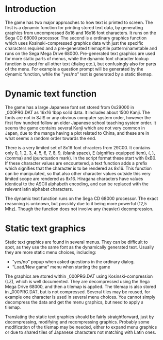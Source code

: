 # Introduction
The game has two major approaches to how text is printed to screen. The first is a dynamic function for printing stored text data, by generating graphics from uncompressed 8x16 and 16x16 font characters. It runs on the Sega CD 68000 processor. The second is a ordinary graphics function which uses Kosinski-compressed graphics data with just the specific characters required and a pre-generated tilemap/tile pattern/nametable and runs on the Sega Mega Drive 68000. Pre-generated text graphics are used for more static parts of menus, while the dynamic font character lookup function is used for all other text (dialog etc.), but confusingly also for parts of the menu. For example a question prompt will be generated by the dynamic function, while the "yes/no" text is generated by a static tilemap. 

# Dynamic text function

The game has a large Japanese font set stored from 0x29000 in _000PRG.DAT as 16x16 1bpp solid data. It includes about 1500 Kanji. The fonts are not in SJIS or any obvious computer system order, however the first few hundred follow an older Japanese school teaching system order. It seems the game contains several Kanji which are not very common in Japan, due to the manga having a plot related to China, and these are in what seems a random order towards the end.

There is a very limited set of 8x16 font chracters from 29C00. It contains only 0, 1, 2, 3, 4, 5, 6, 7, 8, 9, (blank space), E (signifies equipped item), (, ), (comma) and (punctuation mark). In the script format these start with 0xB0. If these character values are encountered, a text function adds a prefix which signifies that the character is to be rendered as 8x16. This function can be manipulated, so that also other character values outside this very limited scope are rendered as 8x16. Hiragana characters have values identical to the ASCII alphabeth encoding, and can be replaced with the relevant latin alphabet characters.

The dynamic text function runs on the Sega CD 68000 processor. The exact reasoning is unknown, but possibly due to it being more powerful (12,5 Mhz). Though the function does not involve any (heavier) decompression.

# Static text graphics

Static text graphics are found in several menus. They can be difficult to spot, as they use the same font as the dynamically generated text. Usually they are more static menu choices, including:

* "yes/no" popup when asked questions in the ordinary dialog.
* "Load/New game" menu when starting the game

The graphics are stored within _000PRG.DAT using Kosinski-compression (LZ), which is well documented. They are decompressed using the Sega Mega Drive 68000, and then a tilemap is applied. The tilemap is also stored in _000PRG.DAT, but is not compressed. Several tiles may be reused, for example one character is used in several menu choices. You cannot simply decompress the data and get the menu graphics, but need to apply a tilemap.

Translating the static text graphics should be fairly straightforward, just by decompressing, modifying and recompressing graphics. Probably some modification of the tilemap may be needed, either to expand menu graphics or due to shared tiles of Japanese characters not matching with Latin ones.
